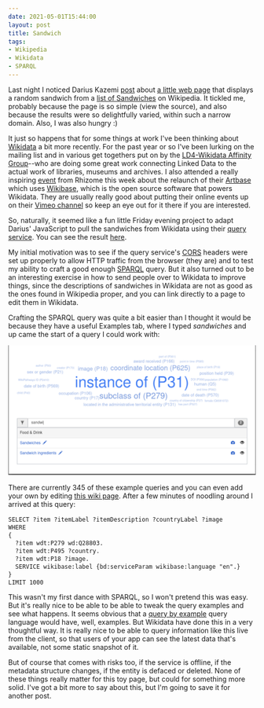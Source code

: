 ```yaml
---
date: 2021-05-01T15:44:00
layout: post
title: Sandwich
tags:
- Wikipedia
- Wikidata
- SPARQL
---
```


Last night I noticed Darius Kazemi [post] about [a little web page] that
displays a random sandwich from a [list of Sandwiches] on Wikipedia. It tickled
me, probably because the page is so simple (view the source), and also because
the results were so delightfully varied, within such a narrow domain. Also,
I was also hungry :)

It just so happens that for some things at work I've been thinking about
[Wikidata] a bit more recently. For the past year or so I've been lurking on
the mailing list and in various get togethers put on by the [LD4-Wikidata
Affinity Group]--who are doing some great work connecting Linked Data to the
actual work of libraries, museums and archives. I also attended a really
inspiring [event] from Rhizome this week about the relaunch of their [Artbase]
which uses [Wikibase], which is the open source software that powers Wikidata.
They are usually really good about putting their online events up on their
[Vimeo channel] so keep an eye out for it there if you are interested.

So, naturally, it seemed like a fun little Friday evening project to adapt
Darius' JavaScript to pull the sandwiches from Wikidata using their [query
service]. You can see the result [here].

My initial motivation was to see if the query service's [CORS] headers were
set up properly to allow HTTP traffic from the browser (they are) and to test
my ability to craft a good enough [SPARQL] query. But it also turned out to be
an interesting exercise in how to send people over to Wikidata to improve
things, since the descriptions of sandwiches in Wikidata are not as good as the
ones found in Wikipedia proper, and you can link directly to a page to edit
them in Wikidata.

Crafting the SPARQL query was quite a bit easier than I thought it would be
because they have a useful Examples tab, where I typed *sandwiches* and up came
the start of a query I could work with:

<img class="img-responsive" src="/images/sandwich-query.png">

There are currently 345 of these example queries and you can even add your own
by editing [this wiki page]. After a few minutes of noodling around I arrived
at this query:

```sparql
SELECT ?item ?itemLabel ?itemDescription ?countryLabel ?image
WHERE
{
  ?item wdt:P279 wd:Q28803.
  ?item wdt:P495 ?country.
  ?item wdt:P18 ?image.
  SERVICE wikibase:label {bd:serviceParam wikibase:language "en".}
}
LIMIT 1000
```

This wasn't my first dance with SPARQL, so I won't pretend this was easy. But
it's really nice to be able to be able to tweak the query examples and see what
happens. It seems obvious that a [query by example] query language would have,
well, examples. But Wikidata have done this in a very thoughtful way. It is
really nice to be able to query information like this live from the client, so
that users of your app can see the latest data that's available, not some
static snapshot of it.

But of course that comes with risks too, if the service is offline, if the
metadata structure changes, if the entity is defaced or deleted. None of
these things really matter for this toy page, but could for something more
solid. I've got a bit more to say about this, but I'm going to save it for
another post.

[post]: https://friend.camp/@darius/106156575535176393

[a little web page]: https://tinysubversions.com/stuff/sandwiches/

[here]: https://edsu.github.io/sandwich/

[list of sandwiches]: https://en.wikipedia.org/wiki/List_of_sandwiches

[query service]: https://query.wikidata.org

[Wikidata]: https://wikidata.org

[LD4-Wikidata Affinity Group]: https://wiki.lyrasis.org/display/LD4P2/LD4-Wikidata+Affinity+Group

[CORS]: https://en.wikipedia.org/wiki/Cross-origin_resource_sharing

[ArtBase]: https://artbase.rhizome.org/

[Wikibase]: https://wikiba.se/

[event]: https://rhizome.org/events/from-black-boxes-to-open-systems-rhizome-artbase-relaunch/

[Vimeo channel]: https://vimeo.com/user365623

[SPARQL]: https://www.oreilly.com/library/view/learning-sparql-2nd/9781449371449/

[this wiki page]: https://www.wikidata.org/wiki/Wikidata:SPARQL_query_service/queries/examples

[query by example]: https://en.wikipedia.org/wiki/Query_by_Example
